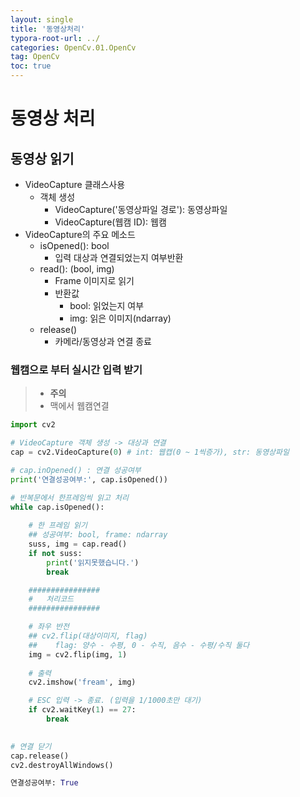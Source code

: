 ```yaml
---
layout: single
title: '동영상처리'
typora-root-url: ../
categories: OpenCv.01.OpenCv
tag: OpenCv
toc: true
---
```


# 동영상 처리

## 동영상 읽기
- VideoCapture 클래스사용
    - 객체 생성
        - VideoCapture('동영상파일 경로'): 동영상파일
        - VideoCapture(웹캠 ID): 웹캠
- VideoCapture의 주요 메소드
    - isOpened(): bool
        - 입력 대상과 연결되었는지 여부반환
    - read(): (bool, img)
        - Frame 이미지로 읽기
        - 반환값
            - bool: 읽었는지 여부
            - img: 읽은 이미지(ndarray)
    - release()
        - 카메라/동영상과 연결 종료

### 웹캠으로 부터 실시간 입력 받기

> - **주의**
> - 맥에서 웹캠연결
> 


```python
import cv2
```


```python
# VideoCapture 객체 생성 -> 대상과 연결
cap = cv2.VideoCapture(0) # int: 웹캡(0 ~ 1씩증가), str: 동영상파일

# cap.inOpened() : 연결 성공여부
print('연결성공여부:', cap.isOpened())

# 반복문에서 한프레임씩 읽고 처리
while cap.isOpened():
    
    # 한 프레임 읽기
    ## 성공여부: bool, frame: ndarray
    suss, img = cap.read()
    if not suss:
        print('읽지못했습니다.')
        break

    ################
    #   처리코드
    ################

    # 좌우 반전
    ## cv2.flip(대상이미지, flag)
    ##    flag: 양수 - 수평, 0 - 수직, 음수 - 수평/수직 둘다
    img = cv2.flip(img, 1)
    
    # 출력
    cv2.imshow('fream', img)

    # ESC 입력 -> 종료. (입력을 1/1000초만 대기)
    if cv2.waitKey(1) == 27:
        break
        

# 연결 닫기
cap.release()
cv2.destroyAllWindows()
```

```python
연결성공여부: True
```

